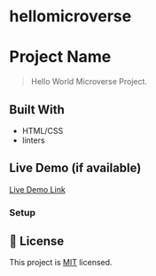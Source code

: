 # hellomicroverse
# Project Name

> Hello World Microverse Project.


## Built With

- HTML/CSS
- linters


## Live Demo (if available)

[Live Demo Link](http://127.0.0.1:5500/index.html)




### Setup


## 📝 License

This project is [MIT](./MIT.md) licensed.
